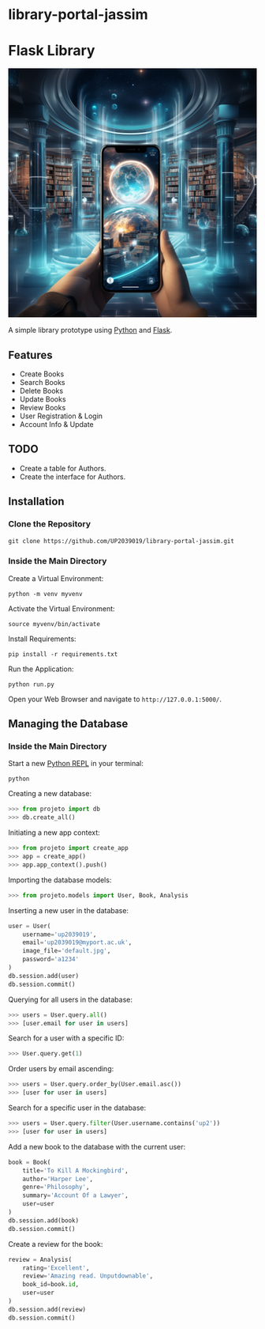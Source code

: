 # library-portal-jassim


# Flask Library

![img](https://raw.githubusercontent.com/UP2039019/library-portal-jassim/main/projeto/static/img/poster.jpg)

A simple library prototype using [Python](https://www.python.org/) and [Flask](https://flask.palletsprojects.com/en/2.1.x/).

## Features

- Create Books
- Search Books
- Delete Books
- Update Books
- Review Books
- User Registration & Login
- Account Info & Update

## TODO

- Create a table for Authors.
- Create the interface for Authors.

## Installation

### Clone the Repository

```
git clone https://github.com/UP2039019/library-portal-jassim.git
```

### Inside the Main Directory

Create a Virtual Environment:

```
python -m venv myvenv
```

Activate the Virtual Environment:

```
source myvenv/bin/activate
```

Install Requirements:

```
pip install -r requirements.txt
```

Run the Application:

```
python run.py
```

Open your Web Browser and navigate to `http://127.0.0.1:5000/`.

## Managing the Database

### Inside the Main Directory

Start a new [Python REPL](https://python.land/introduction-to-python/the-repl) in your terminal:

```
python
```

Creating a new database:

```python
>>> from projeto import db
>>> db.create_all()
```

Initiating a new app context:

```python
>>> from projeto import create_app
>>> app = create_app()
>>> app.app_context().push()
```

Importing the database models:

```python
>>> from projeto.models import User, Book, Analysis
```

Inserting a new user in the database:

```python
user = User(
    username='up2039019', 
    email='up2039019@myport.ac.uk', 
    image_file='default.jpg', 
    password='a1234'
)
db.session.add(user)
db.session.commit()
```

Querying for all users in the database:

```python
>>> users = User.query.all()
>>> [user.email for user in users]
```

Search for a user with a specific ID:

```python
>>> User.query.get(1)
```

Order users by email ascending:

```python
>>> users = User.query.order_by(User.email.asc())
>>> [user for user in users]
```

Search for a specific user in the database:

```python
>>> users = User.query.filter(User.username.contains('up2'))
>>> [user for user in users]
```

Add a new book to the database with the current user:

```python
book = Book(
    title='To Kill A Mockingbird', 
    author='Harper Lee', 
    genre='Philosophy', 
    summary='Account Of a Lawyer', 
    user=user
)
db.session.add(book)
db.session.commit()
```

Create a review for the book:

```python
review = Analysis(
    rating='Excellent', 
    review='Amazing read. Unputdownable', 
    book_id=book.id, 
    user=user
)
db.session.add(review)
db.session.commit()
```

